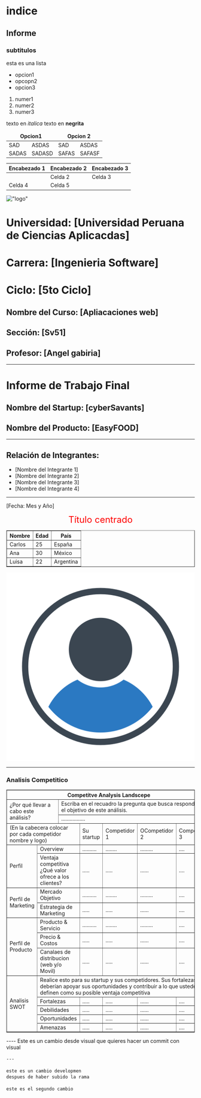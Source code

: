 # indice
## Informe
### subtitulos

esta es una lista 
- opcion1
- opcopn2
- opcion3

1. numer1
2. numer2
3. numer3

texto en *italica*
texto en **negrita**


<table>
<thead>
<tr>
<th colspan="2" style="border:2px">Opcion1 </th>
<th colspan="2" style="border:2px">Opcion 2 </th>
</tr>
</thead>
    <tr>
        <td>SAD</td>
        <td>ASDAS</td>
        <td>SAD</td>
        <td>ASDAS</td>
    </tr>
    <tr>
        <td>SADAS</td>
        <td>SADASD</td>
        <td>SAFAS</td>
        <td>SAFASF</td>
    </tr>
    
</table>


| Encabezado 1 | Encabezado 2 | Encabezado 3 |
|--------------|--------------|--------------|
|     | Celda 2      | Celda 3      |
| Celda 4      | Celda 5      |     |

!["logo"](https://upload.wikimedia.org/wikipedia/commons/f/fc/UPC_logo_transparente.png)

# Universidad: [Universidad Peruana de Ciencias Aplicacdas]
# Carrera: [Ingenieria Software]
# Ciclo: [5to Ciclo]

## Nombre del Curso: [Apliacaciones web]
## Sección: [Sv51]
## Profesor: [Angel gabiria]

---

# Informe de Trabajo Final

## Nombre del Startup: [cyberSavants]
## Nombre del Producto: [EasyFOOD]

---

## Relación de Integrantes:
- [Nombre del Integrante 1]
- [Nombre del Integrante 2]
- [Nombre del Integrante 3]
- [Nombre del Integrante 4]

---

[Fecha: Mes y Año]


<p style="text-align:center; color: red"><span style="font-size:24px;">Título centrado</span></p>

<table border="1" align="center">
  <tr>
    <th>Nombre</th>
    <th>Edad</th>
    <th>País</th>
  </tr>
  <tr>
    <td>Carlos</td>
    <td>25</td>
    <td>España</td>
  </tr>
  <tr>
    <td>Ana</td>
    <td>30</td>
    <td>México</td>
  </tr>
  <tr>
    <td>Luisa</td>
    <td>22</td>
    <td>Argentina</td>
  </tr>
</table>
</div>

!["ususario"](./img/usuario.png)

----
### Analisis Competitico
<table border="1px">
        <thead>
            <th colspan="11">Competitve Analysis Landscepe</th>
        </thead>
        <tbody>
            <tr>
                <td rowspan="2" colspan="2">¿Por qué llevar a
                    cabo este análisis?</td>
                <td colspan="9">Escriba en el recuadro la pregunta que busca responder o el objetivo de
                    este análisis.</td>
            </tr>
            <tr>
                <td colspan="9">.................</td> 
            </tr>
            <tr>
                <td colspan="3">(En la cabecera colocar por
                    cada competidor nombre y
                    logo)</td>
                <td colspan="2">Su startup</td>
                <td colspan="2">Competidor 1</td>
                <td colspan="2">OCompetidor 2</td>
                <td colspan="2">Competidor 3</td>
            </tr>
            <tr>
                <td rowspan="2" colspan="1">Perfil</td>
                <td colspan="2">Overview</td>
                <td colspan="2">..........</td>
                <td colspan="2">........</td>
                <td colspan="2">.........</td>
                <td colspan="2">....</td>
            </tr>
            <tr>
                <td colspan="2">Ventaja
                    competitiva
                    ¿Qué valor
                    ofrece a los
                    clientes?</td>
                <td colspan="2">.....</td>
                <td colspan="2">.....</td>
                <td colspan="2">......</td>
                <td colspan="2">....</td>
            </tr>
            <tr>
                <td rowspan="2" colspan="1">Perfil de Marketing</td>
                <td colspan="2">Mercado Objetivo</td>
                <td colspan="2">..........</td>
                <td colspan="2">........</td>
                <td colspan="2">.........</td>
                <td colspan="2">....</td>
            </tr>
            <tr>
                <td colspan="2">Estrategia de Marketing</td>
                <td colspan="2">.....</td>
                <td colspan="2">.....</td>
                <td colspan="2">......</td>
                <td colspan="2">....</td>
            </tr>
            <tr>
                <td rowspan="3" colspan="1">Perfil de Producto</td>
                <td colspan="2">Producto & Servicio</td>
                <td colspan="2">..........</td>
                <td colspan="2">........</td>
                <td colspan="2">.........</td>
                <td colspan="2">....</td>
            </tr>
            <tr>
                <td colspan="2">Precio & Costos  </td>
                <td colspan="2">.....</td>
                <td colspan="2">.....</td>
                <td colspan="2">......</td>
                <td colspan="2">....</td>
            </tr>
            <tr>
                <td colspan="2">Canalaes de distribucion (web y/o Movil)</td>
                <td colspan="2">.....</td>
                <td colspan="2">.....</td>
                <td colspan="2">......</td>
                <td colspan="2">....</td>
            </tr>
            <tr>
                <td rowspan="5">Analisis SWOT</td>
                <td colspan="10">Realice esto para su startup y sus competidores. Sus fortalezas deberían apoyar sus
                    oportunidades y contribuir a lo que ustedes definen como su posible ventaja
                    competitiva</td>
            </tr>
            <tr>
                <td colspan="2">Fortalezas</td>
                <td colspan="2">.....</td>
                <td colspan="2">.....</td>
                <td colspan="2">......</td>
                <td colspan="2">....</td>
            </tr>
            <tr>
                <td colspan="2">Debilidades</td>
                <td colspan="2">.....</td>
                <td colspan="2">.....</td>
                <td colspan="2">......</td>
                <td colspan="2">....</td>
            </tr>
            <tr>
                <td colspan="2">Oportunidades</td>
                <td colspan="2">.....</td>
                <td colspan="2">.....</td>
                <td colspan="2">......</td>
                <td colspan="2">....</td>
            </tr>
            <tr>
                <td colspan="2">Amenazas</td>
                <td colspan="2">.....</td>
                <td colspan="2">.....</td>
                <td colspan="2">......</td>
                <td colspan="2">....</td>
            </tr>
        </tbody>
    </table>
    ----
    Este es un cambio desde visual que  quieres hacer un commit con visual

    ---

    este es un cambio developmen 
    despues de haber subido la rama

    este es el segundo cambio
